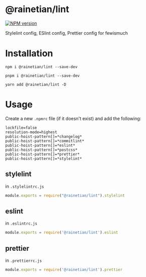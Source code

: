 # @rainetian/lint

[![NPM version](https://img.shields.io/npm/v/@rainetian/lint.svg?style=flat)](https://npmjs.org/package/file-explorer)

Stylelint config, ESlint config, Prettier config for fewismuch

# Installation

```shell
npm i @rainetian/lint --save-dev

pnpm i @rainetian/lint --save-dev

yarn add @rainetian/lint -D
```

# Usage

Create a new `.npmrc` file (if it doesn't exist) and add the following:
```shell
lockfile=false
resolution-mode=highest
public-hoist-pattern[]=*changelog*
public-hoist-pattern[]=*commitlint*
public-hoist-pattern[]=*eslint*
public-hoist-pattern[]=*postcss*
public-hoist-pattern[]=*prettier*
public-hoist-pattern[]=*stylelint*
```

## stylelint
in `.stylelintrc.js`
```typescript
module.exports = require("@rainetian/lint").stylelint
```

## eslint
in `.eslintrc.js`
```typescript
module.exports = require('@rainetian/lint').eslint
```

## prettier
in `.prettierrc.js`
```typescript
module.exports = require('@rainetian/lint').prettier
```

